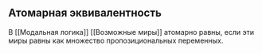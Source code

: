 ## Атомарная эквивалентность
В [[Модальная логика]] [[Возможные миры]] атомарно равны, если эти миры равны как множество пропозициональных переменных.